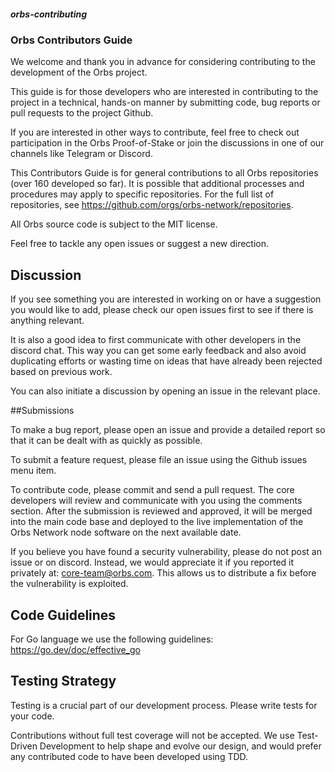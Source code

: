 ##### orbs-contributing

### Orbs Contributors Guide

We welcome and thank you in advance for considering contributing to the development of the Orbs project. 

This guide is for those developers who are interested in contributing to the project in a technical, hands-on manner by submitting code, bug reports or pull requests to the project Github.

If you are interested in other ways to contribute, feel free to check out participation in the Orbs Proof-of-Stake or join the discussions in one of our channels like Telegram or Discord.  

This Contributors Guide is for general contributions to all Orbs repositories (over 160 developed so far). It is possible that additional processes and procedures may apply to specific repositories. For the full list of repositories, see https://github.com/orgs/orbs-network/repositories.  

All Orbs source code is subject to the MIT license. 

Feel free to tackle any open issues or suggest a new direction. 

## Discussion 

If you see something you are interested in working on or have a suggestion you would like to add, please check our open issues first to see if there is anything relevant.  

It is also a good idea to first communicate with other developers in the discord chat. This way you can get some early feedback and also avoid duplicating efforts or wasting time on ideas that have already been rejected based on previous work.

You can also initiate a discussion by opening an issue in the relevant place.   

##Submissions

To make a bug report, please open an issue and provide a detailed report so that it can be dealt with as quickly as possible.

To submit a feature request, please file an issue using the Github issues menu item. 

To contribute code, please commit and send a pull request. The core developers will review and communicate with you using the comments section. After the submission is reviewed and approved, it will be merged into the main code base and deployed to the live implementation of the Orbs Network node software on the next available date.  

If you believe you have found a security vulnerability, please do not post an issue or on discord.  Instead, we would appreciate it if you reported it privately at: core-team@orbs.com. This allows us to distribute a fix before the vulnerability is exploited.

## Code Guidelines 
For Go language we use the following guidelines: https://go.dev/doc/effective_go

## Testing Strategy
Testing is a crucial part of our development process. Please write tests for your code. 

Contributions without full test coverage will not be accepted. We use Test-Driven Development to help shape and evolve our design, and would prefer any contributed code to have been developed using TDD. 

